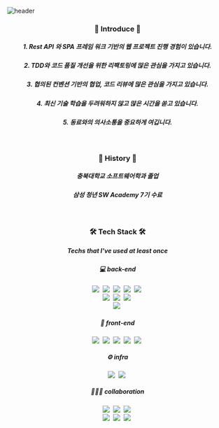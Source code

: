 ![header](https://capsule-render.vercel.app/api?type=soft&color=auto&height=150&section=header&text=SungsooKim&fontSize=70&animation=twinkling)


<h3 align="center"> 🤚 Introduce 🤚 </h3>
<p align="center">
<h5 align="center"> 1. Rest API 와 SPA 프레임 워크 기반의 웹 프로젝트 진행 경험이 있습니다. </h5>
<h5 align="center"> 2. TDD와 코드 품질 개선을 위한 리팩토링에 많은 관심을 가지고 있습니다. </h5>
<h5 align="center"> 3. 협의된 컨벤션 기반의 협업, 코드 리뷰에 많은 관심을 가지고 있습니다. </h5>
<h5 align="center"> 4. 최신 기술 학습을 두려워하지 않고 많은 시간을 쏟고 있습니다. </h5>
<h5 align="center"> 5. 동료와의 의사소통을 중요하게 여깁니다. </h5>
</p>
<br>

<h3 align="center"> 📖 History 📖 </h3>
<p align="center">
<h5 align="center"> 충북대학교 소프트웨어학과 졸업 </h5>
<h5 align="center"> 삼성 청년 SW Academy 7기 수료 </h5>
</p>
<br>


<h3 align="center">🛠 Tech Stack 🛠</h3>

<h5 align="center"> Techs that I've used at least once </h5>

<p align="center">
  <h5 align="center"> 💻 back-end </h5>
  <div align="center">
  <img src="https://img.shields.io/badge/Java-007396?style=flat-square&logo=Java&logoColor=white"/></a>&nbsp 
  <img src="https://img.shields.io/badge/Spring-6DB33F?style=flat-square&logo=Spring&logoColor=white"/></a>&nbsp 
  <img src="https://img.shields.io/badge/SpringBoot-6DB33F?style=flat-square&logo=SpringBoot&logoColor=white"/></a>&nbsp 
  <img src="https://img.shields.io/badge/Spring Security-6DB33F?style=flat-square&logo=SpringSecurity&logoColor=white"/></a>&nbsp 
  <img src="https://img.shields.io/badge/JUnit5-25A162?style=flat-square&logo=Junit5&logoColor=white"/></a>&nbsp 
  <br>
  <img src="https://img.shields.io/badge/MySQL-4479A1?style=flat-square&logo=MySQL&logoColor=white"/></a>&nbsp 
  <img src="https://img.shields.io/badge/PostgreSQL-4169E1?style=flat-square&logo=PostgreSQL&logoColor=white"/></a>&nbsp 
  <img src="https://img.shields.io/badge/Firebase-FFCA28?style=flat-square&logo=Firebase&logoColor=white"/></a>&nbsp 
  <br>
  <img src="https://img.shields.io/badge/SonarQube-4E9BCD?style=flat-square&logo=SonarQube&logoColor=white"/></a>&nbsp 
  </div>

  <h5 align="center"> 🎨 front-end </h5>
  <div align="center">
  <img src="https://img.shields.io/badge/Vue.js-4FC08D?style=flat-square&logo=Vue.js&logoColor=white"/></a>&nbsp
  <img src="https://img.shields.io/badge/React-61DAFB?style=flat-square&logo=React&logoColor=white"/></a>&nbsp
  <img src="https://img.shields.io/badge/HTML5-E34F26?style=flat-square&logo=HTML5&logoColor=white"/></a>&nbsp 
  <img src="https://img.shields.io/badge/Javascript-ffb13b?style=flat-square&logo=javascript&logoColor=white"/></a>&nbsp 
  <img src="https://img.shields.io/badge/css-1572B6?style=flat-square&logo=css3&logoColor=white"/></a>&nbsp 
  </div>
  <h5 align="center"> ⚙ infra </h5>
  <div align="center">
  <img src="https://img.shields.io/badge/Amazon EC2-FF9900?style=flat-square&logo=Amazon EC2&logoColor=white"/></a>&nbsp 
  <img src="https://img.shields.io/badge/aws-333664?style=flat-square&logo=amazon-aws&logoColor=white"/></a>&nbsp 
  </div>
  <h5 align="center"> 👨‍👦‍👦 collaboration </h5>
  <div align="center">
  <img src="https://img.shields.io/badge/Git-F05032?style=flat-square&logo=Git&logoColor=white"/></a>&nbsp 
  <img src="https://img.shields.io/badge/GitHub-181717?style=flat-square&logo=GitHub&logoColor=white"/></a>&nbsp 
  <img src="https://img.shields.io/badge/GitLab-FC6D26?style=flat-square&logo=GitLab&logoColor=white"/></a>&nbsp 
  <br>
  <img src="https://img.shields.io/badge/Jira Software-0052CC?style=flat-square&logo=Jira Software&logoColor=white"/></a>&nbsp 
  <img src="https://img.shields.io/badge/Mattermost-0058CC?style=flat-square&logo=Mattermost&logoColor=white"/></a>&nbsp 
  <img src="https://img.shields.io/badge/Notion-000000?style=flat-square&logo=Notion&logoColor=white"/></a>&nbsp 
  </div>
</p>

<br>

